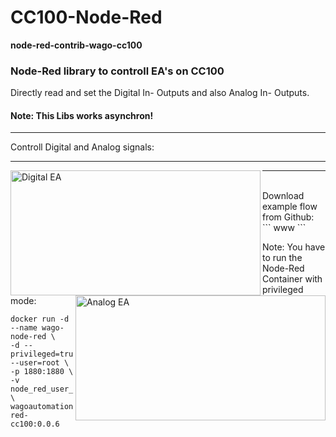 # CC100-Node-Red
<b>node-red-contrib-wago-cc100</b><br/>
<H3>Node-Red library to controll EA's on CC100</H3>

Directly read and set the Digital In- Outputs and also Analog In- Outputs.<br/>
<H4>Note: This Libs works asynchron!</H4>
<hr>
Controll Digital and Analog signals:
<hr>
<img src="https://github.com/Helmut-Saal/CC100-Node-Red/blob/master/Digital.png" alt="Digital EA" height="200px" width="400px" align="left">
<img src="https://github.com/Helmut-Saal/CC100-Node-Red/blob/master/Analog.png" alt="Analog EA" height="200px" width="400px" align="right">
<hr>
<br/>
Download example flow from Github:<br/>
```
www
 ```

Note: You have to run the Node-Red Container with privileged mode:
 ```
docker run -d --name wago-node-red \
-d --privileged=true --user=root \
-p 1880:1880 \
-v node_red_user_data:/data \
wagoautomation/node-red-cc100:0.0.6
 ```
